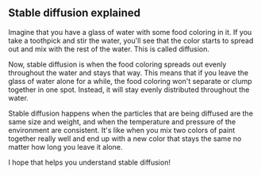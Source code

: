 ## Stable diffusion explained

<!--Sure, I'd be happy to explain stable diffusion in a way that's easy to understand!-->

Imagine that you have a glass of water with some food coloring in it. If you take a toothpick and stir the water, you'll see that the color starts to spread out and mix with the rest of the water. This is called diffusion.

Now, stable diffusion is when the food coloring spreads out evenly throughout the water and stays that way. This means that if you leave the glass of water alone for a while, the food coloring won't separate or clump together in one spot. Instead, it will stay evenly distributed throughout the water.

Stable diffusion happens when the particles that are being diffused are the same size and weight, and when the temperature and pressure of the environment are consistent. It's like when you mix two colors of paint together really well and end up with a new color that stays the same no matter how long you leave it alone.

I hope that helps you understand stable diffusion!
